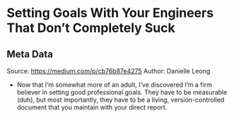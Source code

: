 # Setting Goals With Your Engineers That Don’t Completely Suck

## Meta Data

Source:  https://medium.com/p/cb76b87e4275 
Author: Danielle Leong

- Now that I’m somewhat more of an adult, I’ve discovered I’m a firm believer in setting good professional goals. They have to be measurable (duh), but most importantly, they have to be a living, version-controlled document that you maintain with your direct report.
